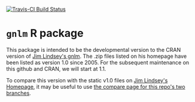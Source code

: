 
<!-- README.md is generated from README.Rmd. Please edit README.Rmd -->
[![Travis-CI Build Status](https://travis-ci.org/swihart/gnlm.svg?branch=master)](https://travis-ci.org/swihart/gnlm)

`gnlm` R package
================

This package is intended to be the developmental version to the CRAN version of [Jim Lindsey's gnlm](http://www.commanster.eu/rcode.html). The .zip files listed on his homepage have been listed as version 1.0 since 2005. For the subsequent maintenance on this github and CRAN, we will start at 1.1.

To compare this version with the static v1.0 files on [Jim Lindsey's Homepage](http://www.commanster.eu/rcode.html), it may be useful to use [the compare page for this repo's two branches](https://github.com/swihart/gnlm/compare/jim-lindsey-homepage-version-1.0...master?diff=split&name=master).
